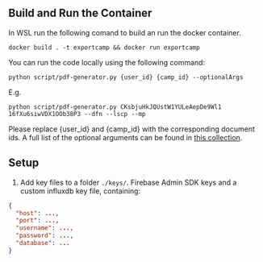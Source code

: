 
## Build and Run the Container

In WSL run the following comand to build an run the docker container.

    docker build . -t exportcamp && docker run exportcamp

You can run the code locally using the following command:
    
    python script/pdf-generator.py {user_id} {camp_id} --optionalArgs

E.g.
    
    python script/pdf-generator.py CKsbjuHkJQUstW1YULeAepDe9Wl1 16fXu6siwVDX1OOb38P3 --dfn --lscp --mp



Please replace {user_id} and {camp_id} with the corresponding document ids. A full list of the optional
arguments can be found in [this collection](script/README.md).

## Setup

1) Add key files to a folder ```./keys/```. Firebase Admin SDK keys and a custom influxdb key file, containing:

```json
{
  "host": ...,
  "port": ...,
  "username": ...,
  "password": ...,
  "database": ...
}
```

